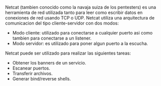 Netcat (tambien conocido como la navaja suiza de los pentesters) es una herramienta de red utilizada tanto para leer como escribir datos en conexiones de red usando TCP o UDP.
Netcat utiliza una arquitectura de comunicacion del tipo cliente-servidor con dos modos:
- Modo cliente: utilizado para conectarse a cualquier puerto asi como tambien para conectarse a un listener.
- Modo servidor: es utilizado para poner algun puerto a la escucha.

Netcat puede ser utilizado para realizar las siguientes tareas:
- Obtener los banners de un servicio.
- Escanear puertos.
- Transferir archivos.
- Generar bind/reverse shells.

